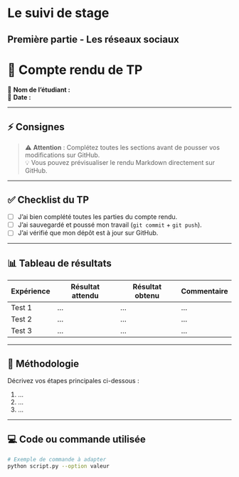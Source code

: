 # Le suivi de stage

## Première partie - Les réseaux sociaux

# 📝 Compte rendu de TP

👤 **Nom de l’étudiant :**  
📅 **Date :**

---

## ⚡ Consignes

> ⚠️ **Attention** : Complétez toutes les sections avant de pousser vos modifications sur GitHub.  
> 💡 Vous pouvez prévisualiser le rendu Markdown directement sur GitHub.

---

## ✅ Checklist du TP

- [ ] J’ai bien complété toutes les parties du compte rendu.
- [ ] J’ai sauvegardé et poussé mon travail (`git commit` + `git push`).
- [ ] J’ai vérifié que mon dépôt est à jour sur GitHub.

---

## 📊 Tableau de résultats

| Expérience | Résultat attendu | Résultat obtenu | Commentaire |
| ---------- | ---------------- | --------------- | ----------- |
| Test 1     | …                | …               | …           |
| Test 2     | …                | …               | …           |
| Test 3     | …                | …               | …           |

---

## 🧪 Méthodologie

Décrivez vos étapes principales ci-dessous :

1. …
2. …
3. …

---

## 💻 Code ou commande utilisée

```bash
# Exemple de commande à adapter
python script.py --option valeur

```
